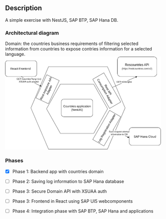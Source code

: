 ## Description

A simple exercise with NestJS, SAP BTP, SAP Hana DB.

### Architectural diagram
Domain: the countries business requirements of filtering selected information from countries to expose contries information for a selected language.
![Architecture diagram](images/hexagon-countries.png)

### Phases
- [x] Phase 1: Backend app with countries domain
- [ ] Phase 2: Saving log information to SAP Hana database
- [ ] Phase 3: Secure Domain API with XSUAA auth
- [ ] Phase 3: Frontend in React using SAP UI5 webcomponents  
- [ ] Phase 4: Integration phase with SAP BTP, SAP Hana and applications

